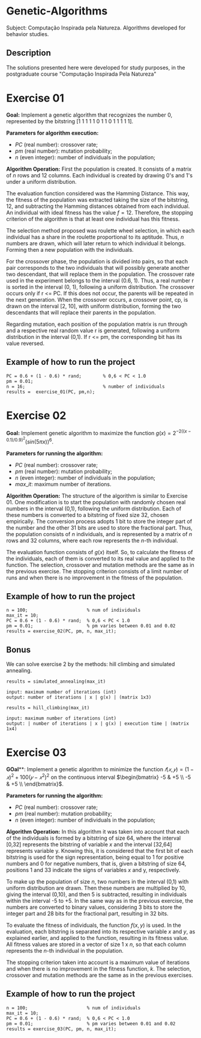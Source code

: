 # Genetic-Algorithms
Subject: Computação Inspirada pela Natureza. Algorithms developed for behavior studies.

## Description 
The solutions presented here were developed for study purposes, in the postgraduate course "Computação Inspirada Pela Natureza"

# Exercise 01
**Goal:** Implement a genetic algorithm that recognizes the number 0, represented by the bitstring [1 1 1 1 1 0 1 1 0 1 1 1 1 1]. 

**Parameters for algorithm execution:**
- $PC$ (real number): crossover rate;
- $pm$ (real number): mutation probability;
- $n$ (even integer): number of individuals in the population;

**Algorithm Operation:** First the population is created. It consists of a matrix of $n$ rows and 12 columns. Each individual is created by drawing 0's and 1's under a uniform distribution.

The evaluation function considered was the Hamming Distance. This way, the fitness of the population was extracted taking the size of the bitstring, 12, and subtracting the Hamming distances obtained from each individual. An individual with ideal fitness has the value $f = 12$. Therefore, the stopping criterion of the algorithm is that at least one individual has this fitness.

The selection method proposed was roulette wheel selection, in which each individual has a share in the roulette proportional to its aptitude. Thus, $n$ numbers are drawn, which will later return to which individual it belongs. Forming then a new population with the individuals.

For the crossover phase, the population is divided into pairs, so that each pair corresponds to the two individuals that will possibly generate another two descendant, that will replace them in the population. The crossover rate used in the experiment belongs to the interval (0.6, 1). Thus, a real number r is sorted in the interval (0, 1), following a uniform distribution. The crossover occurs only if r <= PC. If this does not occur, the parents will be repeated in the next generation. When the crossover occurs, a crossover point, cp, is drawn on the interval [2, 10], with uniform distribution, forming the two descendants that will replace their parents in the population.

Regarding mutation, each position of the population matrix is run through and a respective real random value r is generated, following a uniform distribution in the interval (0,1). If r <= pm, the corresponding bit has its value reversed.

## Example of how to run the project
``` 
PC = 0.6 + (1 - 0.6) * rand;        % 0,6 < PC < 1.0
pm = 0.01;
n = 16;                             % number of individuals
results =  exercise_01(PC, pm,n);
```

# Exercise 02
**Goal:** Implement genetic algorithm to maximize the function $g(x) = 2^{-2{((x-0.1)/0.9)}^2}{(sin(5\pi x))}^6$. 

**Parameters for running the algorithm:**
- $PC$ (real number): crossover rate;
- $pm$ (real number): mutation probability;
- $n$ (even integer): number of individuals in the population;
- $max\_it$: maximum number of iterations.

**Algorithm Operation:** The structure of the algorithm is similar to Exercise 01. One modification is to start the population with randomly chosen real numbers in the interval (0,1), following the uniform distribution. Each of these numbers is converted to a bitstring of fixed size 32, chosen empirically. The conversion process adopts 1 bit to store the integer part of the number and the other 31 bits are used to store the fractional part. Thus, the population consists of $n$ individuals, and is represented by a matrix of $n$ rows and 32 columns, where each row represents the $n$-th individual.

The evaluation function consists of $g(x)$ itself. So, to calculate the fitness of the individuals, each of them is converted to its real value and applied to the function. The selection, crossover and mutation methods are the same as in the previous exercise. The stopping criterion consists of a limit number of runs and when there is no improvement in the fitness of the population.

## Example of how to run the project
``` 
n = 100;                      % num of individuals
max_it = 10;
PC = 0.6 + (1 - 0.6) * rand;  % 0,6 < PC < 1.0
pm = 0.01;                    % pm varies between 0.01 and 0.02
results = exercise_02(PC, pm, n, max_it);
```

## Bonus
We can solve exercise 2 by the methods: hill climbing and simulated annealing.

```
results = simulated_annealing(max_it)

input: maximum number of iterations (int)
output: number of iterations | x | g(x) | (matrix 1x3)
```
```
results = hill_climbing(max_it)

input: maximum number of iterations (int)
output: | number of iterations | x | g(x) | execution time | (matrix 1x4)
```

# Exercise 03
**GOal****: Implement a genetic algorithm to minimize the function $𝑓(𝑥,𝑦)= (1-𝑥)^2+100 (𝑦- 𝑥^2)^2$ on the continuous interval $\begin{bmatrix} -5 & +5 \\ -5 & +5 \\ \end{bmatrix}$.

**Parameters for running the algorithm:**
- $PC$ (real number): crossover rate;
- $pm$ (real number): mutation probability;
- $n$ (even integer): number of individuals in the population;

**Algorithm Operation:** In this algorithm it was taken into account that each of the individuals is formed by a bitstring of size 64, where the interval [0,32] represents the bitstring of variable $x$ and the interval [32,64] represents variable y. Knowing this, it is considered that the first bit of each bitstring is used for the sign representation, being equal to 1 for positive numbers and 0 for negative numbers, that is, given a bitstring of size 64, positions 1 and 33 indicate the signs of variables $x$ and y, respectively.

To make up the population of size $n$, two numbers in the interval (0,1) with uniform distribution are drawn. Then these numbers are multiplied by 10, giving the interval (0,10), and then 5 is subtracted, resulting in individuals within the interval -5 to +5. In the same way as in the previous exercise, the numbers are converted to binary values, considering 3 bits to store the integer part and 28 bits for the fractional part, resulting in 32 bits.

To evaluate the fitness of individuals, the function $f (x, y)$ is used. In the evaluation, each bitstring is separated into its respective variable $x$ and $y$, as explained earlier, and applied to the function, resulting in its fitness value. All fitness values are stored in a vector of size 1 x $n$, so that each column represents the $n$-th individual in the population.

The stopping criterion taken into account is a maximum value of iterations and when there is no improvement in the fitness function, $k$. The selection, crossover and mutation methods are the same as in the previous exercises.

## Example of how to run the project
``` 
n = 100;                      % num of individuals
max_it = 10;
PC = 0.6 + (1 - 0.6) * rand;  % 0,6 < PC < 1.0
pm = 0.01;                    % pm varies between 0.01 and 0.02
results = exercise_03(PC, pm, n, max_it);
```